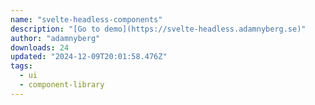 ```yaml
---
name: "svelte-headless-components"
description: "[Go to demo](https://svelte-headless.adamnyberg.se)"
author: "adamnyberg"
downloads: 24
updated: "2024-12-09T20:01:58.476Z"
tags: 
  - ui
  - component-library
---
```

